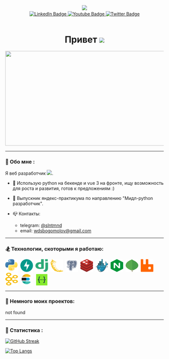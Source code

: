 <div id="header" align="center">
  <img src="https://media.giphy.com/media/M9gbBd9nbDrOTu1Mqx/giphy.gif" width="100"/>
  <div id="badges">
    <a href="https://t.me/slntmnd">
      <img src="https://img.shields.io/badge/Telegram-blue?style=for-the-badge&logo=telegram&logoColor=white" alt="LinkedIn Badge"/>
    </a>
    <a href="mailto:wdsbogomolov@gmail.com">
      <img src="https://img.shields.io/badge/Gmail-red?style=for-the-badge&logo=gmail&logoColor=white" alt="Youtube Badge"/>
    </a>
    <a href="https://linkedin.com/in/dmitriibogomolov">
      <img src="https://img.shields.io/badge/LinkedIn-blue?style=for-the-badge&logo=twitter&logoColor=white" alt="Twitter Badge"/>
    </a>
  </div>
  <img src="https://komarev.com/ghpvc/?username=DmitriiBogomolov&style=flat-square&color=blue" alt=""/>
  <h1>
    Привет
    <img src="https://media.giphy.com/media/hvRJCLFzcasrR4ia7z/giphy.gif" width="30px"/>
  </h1>
</div>
<div align="center">
  <img src="https://media.giphy.com/media/dWesBcTLavkZuG35MI/giphy.gif" width="600" height="300"/>
</div>

---

### 🏃 Обо мне :
Я веб разработчик <img src="https://media.giphy.com/media/WUlplcMpOCEmTGBtBW/giphy.gif" width="30">.
- :telescope: Использую python на бекенде и vue 3 на фронте, ищу возможность для роста и развития, готов к предложениям :)

- :seedling: Выпускник яндекс-практикума по направлению "Мидл-python разработчик".

- 📪 Контакты:
  - telegram: [@slntmnd](https://t.me/slntmnd)
  - email: [wdsbogomolov@gmail.com](mailto:wdsbogomolov@gmail.com)

---

### 🏂 Технологии, скоторыми я работаю:
<div>
  <img src="https://github.com/DmitriiBogomolov/dmitriibogomolov/blob/main/icons/python.svg" title="python" alt="python" width="40" height="40"/>&nbsp;
  <img src="https://github.com/DmitriiBogomolov/dmitriibogomolov/blob/main/icons/fastapi.svg" title="fastapi" alt="fastapi" width="40" height="40"/>&nbsp;
  <img src="https://github.com/DmitriiBogomolov/dmitriibogomolov/blob/main/icons/django.svg" title="django" alt="django" width="40" height="40"/>&nbsp;
  <img src="https://github.com/DmitriiBogomolov/dmitriibogomolov/blob/main/icons/flask_edited.svg" title="flask" alt="flask" width="40" height="40"/>&nbsp;
  <img src="https://github.com/DmitriiBogomolov/dmitriibogomolov/blob/main/icons/postgresql.svg" title="postgresql" alt="postgresql" width="40" height="40"/>&nbsp;
  <img src="https://github.com/DmitriiBogomolov/dmitriibogomolov/blob/main/icons/redis.svg" title="redis" alt="redis" width="40" height="40"/>&nbsp;
  <img src="https://github.com/DmitriiBogomolov/dmitriibogomolov/blob/main/icons/docker_edited.svg" title="docker compose" alt="docker compose" width="40" height="40"/>&nbsp;
  <img src="https://github.com/DmitriiBogomolov/dmitriibogomolov/blob/main/icons/nginx_edited.svg" title="nginx" alt="nginx" width="40" height="40"/>&nbsp;
  <img src="https://github.com/DmitriiBogomolov/dmitriibogomolov/blob/main/icons/mongo_edited.svg" title="mongodb" alt="mongodb" width="40" height="40"/>&nbsp;
  <img src="https://github.com/DmitriiBogomolov/dmitriibogomolov/blob/main/icons/rabbit_edited.svg" title="rabbitmq" alt="rabbitmq" width="40" height="40"/>&nbsp;
  <img src="https://github.com/DmitriiBogomolov/dmitriibogomolov/blob/main/icons/kafka_edited.svg" title="apache kafka" alt="apache kafka" width="40" height="40"/>&nbsp;
  <img src="https://github.com/DmitriiBogomolov/dmitriibogomolov/blob/main/icons/elastic.svg" title="elasticsearch" alt="elasticsearch" width="40" height="40"/>&nbsp;
  <img src="https://github.com/DmitriiBogomolov/dmitriibogomolov/blob/main/icons/swagger.svg" title="swagger" alt="swagger" width="40" height="40"/>&nbsp;
</div>

---

### 🐳 Немного моих проектов:
not found

---

### 🔺 Статистика :
[![GitHub Streak](http://github-readme-streak-stats.herokuapp.com?user=DmitriiBogomolov&theme=dark&background=000000)](https://git.io/streak-stats)

[![Top Langs](https://github-readme-stats.vercel.app/api/top-langs/?username=DmitriiBogomolov&layout=compact&theme=vision-friendly-dark)](https://github.com/anuraghazra/github-readme-stats)
